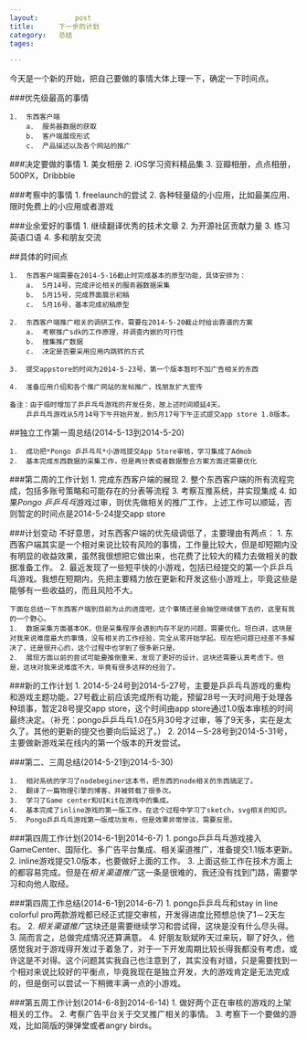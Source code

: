 ```yaml
---
layout: 		post
title:		下一步的计划
category:	总结
tages:		

---
```


今天是一个新的开始，把自己要做的事情大体上理一下，确定一下时间点。

###优先级最高的事情

	1.	东西客户端
		a.	服务器数据的获取
		b.	客户端展现形式
		c.	产品描述以及各个网站的推广
	

###决定要做的事情
	1.	美女相册
	2.	iOS学习资料精品集
	3.	豆瓣相册，点点相册，500PX，Dribbble


###考察中的事情
	1.	freelaunch的尝试
	2.	各种轻量级的小应用，比如最美应用、限时免费上的小应用或者游戏


###业余爱好的事情
	1.	继续翻译优秀的技术文章
	2.	为开源社区贡献力量
	3.	练习英语口语
	4.	多和朋友交流


##具体的时间点

	1.	东西客户端需要在2014-5-16截止时完成基本的原型功能，具体安排为：
		a.	5月14号，完成评论相关的服务器数据采集
		b.	5月15号，完成界面展示初稿
		c.	5月16号，基本完成初稿原型
		
	2.	东西客户端推广相关的调研工作，需要在2014-5-20截止时给出靠谱的方案
		a.	考察推广sdk的工作原理，并调查内嵌的可行性
		b.	搜集推广数据
		c.	决定是否要采用应用内跳转的方式
	
	3.	提交appstore的时间为2014-5-23号，第一个版本暂时不加广告相关的东西
	
	4.	准备应用介绍和各个推广网站的发帖推广，找朋友扩大宣传
	
	备注：由于临时增加了乒乒乓乓游戏的开发任务，故上述时间顺延4天。
		乒乒乓乓游戏从5月14号下午开始开发，到5月17号下午正式提交app store 1.0版本。		

	
##独立工作第一周总结(2014-5-13到2014-5-20)
	
	1.	成功把*Pongo 乒乒乓乓*小游戏提交App Store审核，学习集成了Admob
	2.	基本完成东西数据的采集工作，但是再分表或者数据整合方案方面还需要优化

###第二周的工作计划
	1.	完成东西客户端的展现
	2.	整个东西客户端的所有流程完成，包括多账号策略和可能存在的分表等流程
	3.	考察互推系统，并实现集成
	4.	如果*Pongo 乒乒乓乓*游戏过审，则优先做相关的推广工作，上述工作可以顺延，否则暂定的时间点是2014-5-24提交app store


###计划变动
	不好意思，对东西客户端的优先级调低了，主要理由有两点：
	1.	东西客户端其实是一个相对来说比较有风险的事情，工作量比较大，但是却短期内没有明显的收益效果，虽然我很想把它做出来，也花费了比较大的精力去做相关的数据准备工作。
	2.	最近发现了一些短平快的小游戏，包括已经提交的第一个乒乒乓乓游戏。我想在短期内，先把主要精力放在更新和开发这些小游戏上，毕竟这些是能够有一些收益的，而且风险不大。
	
	下面在总结一下东西客户端到目前为止的进度吧，这个事情还是会抽空继续做下去的，这里有我的一个野心。
	1.	数据采集方面基本OK，但是采集程序会遇到内存不足的问题，需要优化。坦白讲，这块是对我来说难度最大的事情，没有相关的工作经验，完全从零开始学起。现在把问题已经差不多解决了，还是很开心的，这个过程中也学到了很多新只是。
	2.	展现方面以前的尝试可能要推倒重来，发现了更好的设计，这块还需要认真考虑下。但是，这块对我来说难度不大，毕竟有很多这样的经验了。

###新的工作计划
	1.	2014-5-24号到2014-5-27号，主要是乒乒乓乓游戏的重构和游戏主题功能，27号截止前应该完成所有功能，预留28号一天时间用于处理各种琐事，暂定28号提交app store，这个时间由app store通过1.0版本审核的时间最终决定。（补充：pongo乒乒乓乓1.0在5月30号才过审，等了9天多，实在是太久了。其他的更新的提交也要向后延迟了。）
	2.	2014－5-28号到2014-5-31号，主要做新游戏呆在线内的第一个版本的开发尝试。
	
###第二、三周总结(2014-5-21到2014-5-30)
	
	1.	相对系统的学习了nodebeginer这本书，把东西的node相关的东西搞定了。
	2.	翻译了一篇物理引擎的博客，并被转载了很多次。
	3.	学习了Game center和UIKit在游戏中的集成。
	4.	基本完成了inline游戏的第一版工作，在这个过程中学习了sketch，svg相关的知识。
	5.	Pongo乒乒乓乓游戏第一版成功发布，但是效果非常惨淡，需要反思。
	

###第四周工作计划(2014-6-1到2014-6-7)
	1.	pongo乒乒乓乓游戏接入GameCenter、国际化、多广告平台集成、相关渠道推广，准备提交1.1版本更新。
	2.	inline游戏提交1.0版本，也要做好上面的工作。	3.	上面这些工作在技术方面上的都容易完成。但是在*相关渠道推广*这一条是很难的，我还没有找到门路，需要学习和向他人取经。

###第四周工作总结(2014-6-1到2014-6-7)
	1.	pongo乒乒乓乓和stay in line colorful pro两款游戏都已经正式提交审核，开发得进度比预想总快了1－2天左右。
	2.	*相关渠道推广*这块还是需要继续学习和尝试得，这块是没有什么尽头得。	3.	简而言之，总做完成情况还算满意。
	4.	好朋友耿斌昨天过来玩，聊了好久，他感觉我对于游戏得开发过于着急了，对于一下开发周期比较长得我都没有考虑，或许这是不对得。这个问题其实我自己也注意到了，其实没有对错，只是需要找到一个相对来说比较好的平衡点，毕竟我现在是独立开发，大的游戏肯定是无法完成的，但是倒可以尝试一下稍微丰满一点的小游戏。

###第五周工作计划(2014-6-8到2014-6-14)
	1.	做好两个正在审核的游戏的上架相关的工作。
	2.	考察广告平台关于交叉推广相关的事情。
	3.	考察下一个要做的游戏，比如简版的弹弹堂或者angry birds。